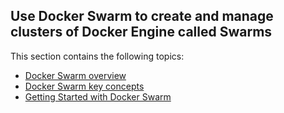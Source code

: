 <!--[metadata]>
+++
title = "Manage a Swarm (1.12 RC)"
description = "How to use Docker Swarm to create and manage Docker Engine clusters"
keywords = [" docker, documentation, developer, "]
advisory = "rc"
[menu.main]
identifier = "engine_swarm"
parent = "engine_use"
weight = 0
+++
<![end-metadata]-->


## Use Docker Swarm to create and manage clusters of Docker Engine called Swarms

This section contains the following topics:

* [Docker Swarm overview](index.md)
* [Docker Swarm key concepts](key-concepts.md)
* [Getting Started with Docker Swarm](swarm-tutorial/index.md)

